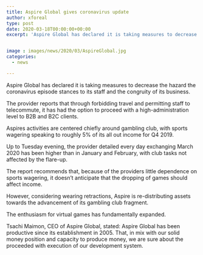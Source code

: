 ```yaml
---
title: Aspire Global gives coronavirus update
author: xforeal 
type: post
date: 2020-03-18T00:00:00+00:00
excerpt: 'Aspire Global has declared it is taking measures to decrease the hazard the coronavirus flare-up postures to its staff and the progression of its business '


image : images/news/2020/03/AspireGlobal.jpg
categories:
  - news

---
```

Aspire Global has declared it is taking measures to decrease the hazard the coronavirus episode stances to its staff and the congruity of its business. 

The provider reports that through forbidding travel and permitting staff to telecommute, it has had the option to proceed with a high-administration level to B2B and B2C clients. 

Aspires activities are centered chiefly around gambling club, with sports wagering speaking to roughly 5&percnt; of its all out income for Q4 2019. 

Up to Tuesday evening, the provider detailed every day exchanging March 2020 has been higher than in January and February, with club tasks not affected by the flare-up. 

The report recommends that, because of the providers little dependence on sports wagering, it doesn&#8217;t anticipate that the dropping of games should affect income. 

However, considering wearing retractions, Aspire is re-distributing assets towards the advancement of its gambling club fragment. 

The enthusiasm for virtual games has fundamentally expanded. 

Tsachi Maimon, CEO of Aspire Global, stated: Aspire Global has been productive since its establishment in 2005. That, in mix with our solid money position and capacity to produce money, we are sure about the proceeded with execution of our development system.